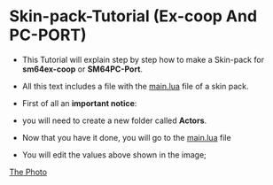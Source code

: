 # Skin-pack-Tutorial (Ex-coop And PC-PORT)

- This Tutorial will explain step by step how to make a Skin-pack for **sm64ex-coop** or **SM64PC-Port**.

- All this text includes a file with the [main.lua](https://www.mediafire.com/file/bojweq4qgdoun9w/main.lua/file) file of a skin pack.

- First of all an **important notice**:

- you will need to create a new folder called **Actors**.

- Now that you have it done, you will go to the [main.lua](https://www.mediafire.com/file/bojweq4qgdoun9w/main.lua/file) file

- You will edit the values ​​above shown in the image;

[The Photo](https://github.com/Mrmaxidepapel/Skin-pack-Tutorial/assets/143361819/bdb212ee-f1f7-4b46-a0a2-240cad21f90d)
